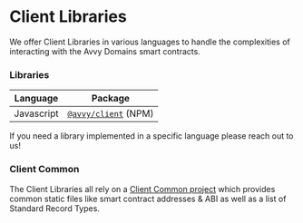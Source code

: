 # Client Libraries

We offer Client Libraries in various languages to handle the complexities of interacting with the Avvy Domains smart contracts.


### Libraries

Language | Package
--- | ---
Javascript | [`@avvy/client`](https://www.npmjs.com/package/@avvy/client) (NPM)

If you need a library implemented in a specific language please reach out to us!


### Client Common

The Client Libraries all rely on a [Client Common project](https://github.com/avvydomains/client-common) which provides common static files like smart contract addresses & ABI as well as a list of Standard Record Types.
